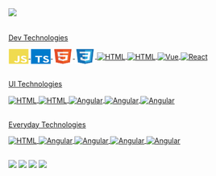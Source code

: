 <div align="left">
  <a href="https://github.com/acarolinadamore">
  <img height="180em" src="https://github-readme-stats.vercel.app/api/top-langs/?username=acarolinadamore&layout=compact&langs_count=7&theme=dracula"/>
</div>
<div style="display: inline_block"><br>
    <p>Dev Technologies</p>
  <img align="center" alt="Js" height="30" width="40" src="https://raw.githubusercontent.com/devicons/devicon/master/icons/javascript/javascript-plain.svg">
  <img align="center" alt="Ts" height="30" width="40" src="https://raw.githubusercontent.com/devicons/devicon/master/icons/typescript/typescript-plain.svg">
  <img align="center" alt="HTML" height="30" width="40" src="https://raw.githubusercontent.com/devicons/devicon/master/icons/html5/html5-original.svg">
  <img align="center" alt="CSS" height="30" width="40" src="https://raw.githubusercontent.com/devicons/devicon/master/icons/css3/css3-original.svg">
  <img align="center" alt="HTML" height="30" width="40" src="https://cdn.jsdelivr.net/gh/devicons/devicon/icons/sass/sass-original.svg" />
  <img align="center" alt="HTML" height="30" width="40" src="https://cdn.jsdelivr.net/gh/devicons/devicon/icons/wordpress/wordpress-plain.svg" />
  <img align="center" alt="Vue" height="30" width="40" src="https://cdn.jsdelivr.net/gh/devicons/devicon/icons/vuejs/vuejs-original.svg" />
  <img align="center" alt="React" height="30" width="40" src="https://cdn.jsdelivr.net/gh/devicons/devicon/icons/react/react-original.svg"/>
  </div>
  
<div style="display: inline_block"><br>
  <p>UI Technologies</p>
<img align="center" alt="HTML" height="30" width="40" src="https://cdn.jsdelivr.net/gh/devicons/devicon/icons/figma/figma-original.svg" />
<img align="center" alt="HTML" height="30" width="40" src="https://cdn.jsdelivr.net/gh/devicons/devicon/icons/xd/xd-plain.svg" />
<img align="center" alt="Angular" height="30" width="40" src="https://cdn.jsdelivr.net/gh/devicons/devicon/icons/photoshop/photoshop-line.svg" />   
<img align="center" alt="Angular" height="30" width="40" src="https://cdn.jsdelivr.net/gh/devicons/devicon/icons/illustrator/illustrator-line.svg" />
<img align="center" alt="Angular" height="30" width="40" src="https://cdn.jsdelivr.net/gh/devicons/devicon/icons/aftereffects/aftereffects-original.svg" />
</div>
  
  <div style="display: inline_block"><br>  
      <p>Everyday Technologies</p>
  <img align="center" alt="HTML" height="30" width="40" src="https://cdn.jsdelivr.net/gh/devicons/devicon/icons/vscode/vscode-original.svg" />
  <img align="center" alt="Angular" height="30" width="40" src="https://cdn.jsdelivr.net/gh/devicons/devicon/icons/git/git-original.svg" />
  <img align="center" alt="Angular" height="30" width="40" src="https://cdn.jsdelivr.net/gh/devicons/devicon/icons/github/github-original-wordmark.svg" />
    <img align="center" alt="Angular" height="30" width="40" src="https://cdn.jsdelivr.net/gh/devicons/devicon/icons/gitlab/gitlab-original-wordmark.svg" />
    <img align="center" alt="Angular" height="30" width="40" src="https://cdn.jsdelivr.net/gh/devicons/devicon/icons/filezilla/filezilla-plain.svg" />
  </div>
                                                                                                                                                    

  ##
 
<div> 
  <a href="https://instagram.com/acarolinadamore" target="_blank"><img src="https://img.shields.io/badge/-Instagram-%23E4405F?style=for-the-badge&logo=instagram&logoColor=white" target="_blank"></a>
 <a href="https://discord.gg/acarolinadamore" target="_blank"><img src="https://img.shields.io/badge/Discord-7289DA?style=for-the-badge&logo=discord&logoColor=white" target="_blank"></a> 
  <a href = "mailto:acarolinadamore@gmail.com"><img src="https://img.shields.io/badge/-Gmail-%23333?style=for-the-badge&logo=gmail&logoColor=white" target="_blank"></a>
  <a href="https://www.linkedin.com/in/acarolinadamore" target="_blank"><img src="https://img.shields.io/badge/-LinkedIn-%230077B5?style=for-the-badge&logo=linkedin&logoColor=white" target="_blank"></a> 
</div>

